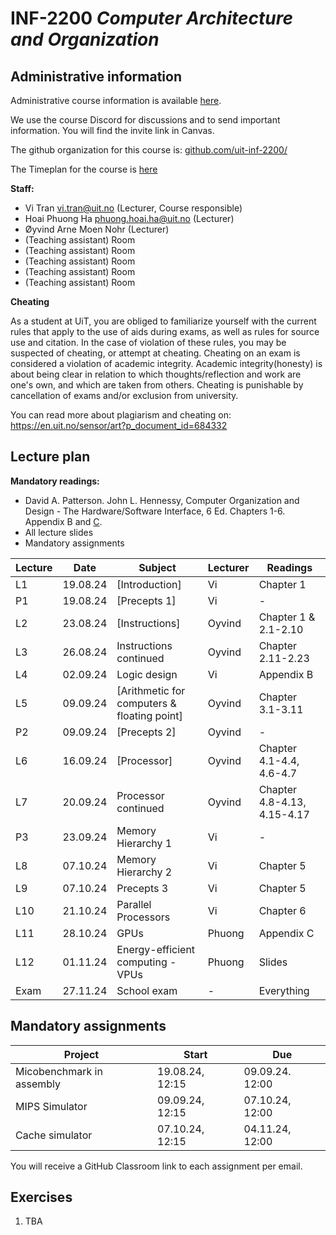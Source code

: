 # INF-2200 *Computer Architecture and Organization*

## Administrative information

Administrative course information is available [here](https://uit.no/utdanning/emner/emne/842290/inf-2200).

We use the course Discord for discussions and to send important information. You will find the invite link in Canvas.

The github organization for this course is: [github.com/uit-inf-2200/](https://github.com/uit-inf-2200)

The Timeplan for the course is [here](https://tp.educloud.no/uit/timeplan/timeplan.php?id%5B%5D=INF-2200%2C1&type=course&sem=24h&campus=&hide_old=1)

**Staff:**
* Vi Tran <vi.tran@uit.no> (Lecturer, Course responsible)
* Hoai Phuong Ha <phuong.hoai.ha@uit.no> (Lecturer)
* Øyvind Arne Moen Nohr (Lecturer)
* (Teaching assistant) Room 
* (Teaching assistant) Room
* (Teaching assistant) Room
* (Teaching assistant) Room
* (Teaching assistant) Room 

**Cheating**

As a student at UiT, you are obliged to familiarize yourself with the current rules that apply to the use of aids during exams, as well as rules for source use and citation. In the case of violation of these rules, you may be suspected of cheating, or attempt at cheating. Cheating on an exam is considered a violation of academic integrity. Academic integrity(honesty) is about being clear in relation to which thoughts/reflection and work are one's own, and which are taken from others. Cheating is punishable by cancellation of exams and/or exclusion from university.

You can read more about plagiarism and cheating on: https://en.uit.no/sensor/art?p_document_id=684332

## Lecture plan

**Mandatory readings:**
* David A. Patterson. John L. Hennessy, Computer Organization and Design - The Hardware/Software Interface, 6 Ed. Chapters 1-6. Appendix B and [C](https://www.elsevier.com/__data/assets/pdf_file/0010/1191376/Appendix-C.PDF).
* All lecture slides
* Mandatory assignments

| Lecture | Date     | Subject                                                                                                                                           | Lecturer  | Readings                    |
| ------- | -------- | ------------------------------------------------------------------------------------------------------------------------------------------------- | --------- | --------------------------- |
| L1      | 19.08.24 | [Introduction]                              | Vi | Chapter 1                           | 
| P1      | 19.08.24 | [Precepts 1]                               | Vi | -                           |
| L2      | 23.08.24 | [Instructions]  | Oyvind | Chapter 1 & 2.1-2.10        |
| L3      | 26.08.24 | Instructions continued                                                                                                                            | Oyvind | Chapter 2.11-2.23           |
| L4      | 02.09.24 | Logic design                                                                                                                                      | Vi        | Appendix B                  |
| L5      | 09.09.24 | [Arithmetic for computers & floating point] | Oyvind | Chapter 3.1-3.11            |
| P2      | 09.09.24 | [Precepts 2]                               | Oyvind | -                           |
| L6      | 16.09.24 | [Processor]                                         | Oyvind | Chapter 4.1-4.4, 4.6-4.7    |
| L7      | 20.09.24 | Processor continued                                                                                                                               | Oyvind | Chapter 4.8-4.13, 4.15-4.17 |
| P3      | 23.09.24 | Memory Hierarchy 1                                                                                                                                | Vi        | -                           |
| L8      | 07.10.24 | Memory Hierarchy 2                                                                                                                                | Vi        | Chapter 5                   |
| L9      | 07.10.24 | Precepts 3                                                                                                                                        | Vi        | Chapter 5                   |
| L10     | 21.10.24 | Parallel Processors                                                                                                                               | Vi        | Chapter 6                   |
| L11     | 28.10.24 | GPUs                                                                                                                                              | Phuong        | Appendix C                  |
| L12     | 01.11.24 | Energy-efficient computing - VPUs                                                                                                                 | Phuong         | Slides                  |
| Exam    | 27.11.24 | School exam                                                                                                                                       | -         | Everything                  |

## Mandatory assignments

| Project                   | Start           | Due             |
| ------------------------- | --------------- | --------------- |
| Micobenchmark in assembly | 19.08.24, 12:15 | 09.09.24. 12:00 |
| MIPS Simulator            | 09.09.24, 12:15 | 07.10.24, 12:00 |
| Cache simulator           | 07.10.24, 12:15 | 04.11.24, 12:00 |

You will receive a GitHub Classroom link to each assignment per email. 

## Exercises

1. TBA
